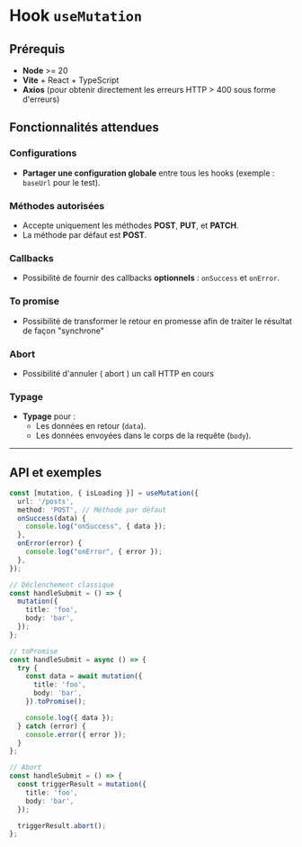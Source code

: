 
# Hook `useMutation`

## Prérequis
- **Node** >= 20
- **Vite** + React + TypeScript
- **Axios** (pour obtenir directement les erreurs HTTP > 400 sous forme d'erreurs)

## Fonctionnalités attendues

### Configurations
- **Partager une configuration globale** entre tous les hooks (exemple : `baseUrl` pour le test).

### Méthodes autorisées
- Accepte uniquement les méthodes **POST**, **PUT**, et **PATCH**.
- La méthode par défaut est **POST**.

### Callbacks
- Possibilité de fournir des callbacks **optionnels** : `onSuccess` et `onError`.

### To promise
- Possibilité de transformer le retour en promesse afin de traiter le résultat de façon "synchrone"

### Abort
- Possibilité d'annuler ( abort ) un call HTTP en cours

### Typage
- **Typage** pour :
  - Les données en retour (`data`).
  - Les données envoyées dans le corps de la requête (`body`).

---

## API et exemples

```typescript
const [mutation, { isLoading }] = useMutation({
  url: '/posts',
  method: 'POST', // Méthode par défaut
  onSuccess(data) {
    console.log("onSuccess", { data });
  },
  onError(error) {
    console.log("onError", { error });
  },
});

// Déclenchement classique
const handleSubmit = () => {
  mutation({
    title: 'foo',
    body: 'bar',
  });
};

// toPromise
const handleSubmit = async () => {
  try {
    const data = await mutation({
      title: 'foo',
      body: 'bar',
    }).toPromise();

    console.log({ data });
  } catch (error) {
    console.error({ error });
  }
};

// Abort
const handleSubmit = () => {
  const triggerResult = mutation({
    title: 'foo',
    body: 'bar',
  });

  triggerResult.abort();
};
